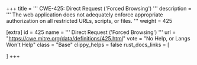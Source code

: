 +++
title = '''
CWE-425: Direct Request ('Forced Browsing')
'''
description	= '''
The web application does not adequately enforce appropriate authorization on all restricted URLs, scripts, or files.
'''
weight = 425

[extra]
id = 425
name = '''
Direct Request ('Forced Browsing')
'''
url = "https://cwe.mitre.org/data/definitions/425.html"
vote = "No Help, or Langs Won't Help"
class = "Base"
clippy_helps = false
rust_docs_links = [
	
]
+++
